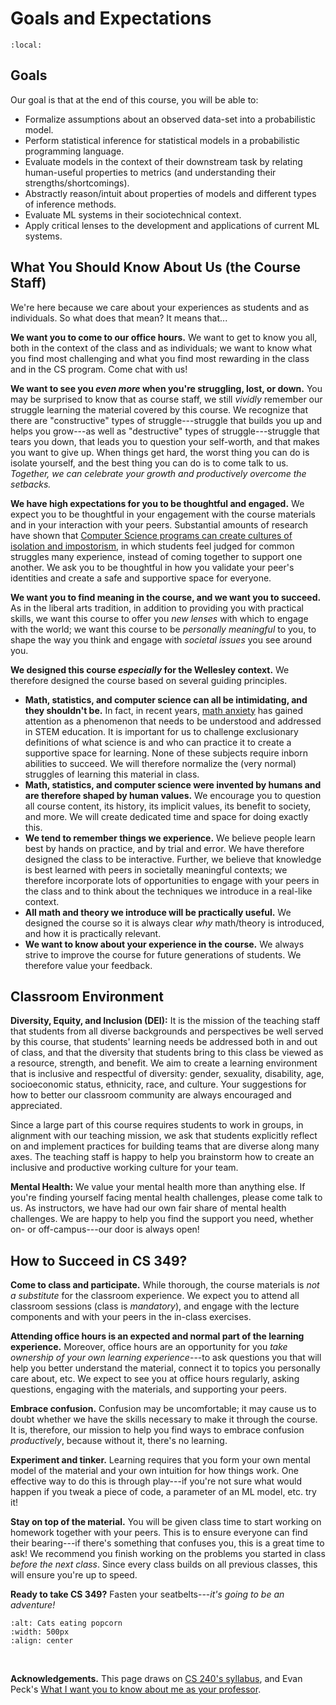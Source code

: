 # Goals and Expectations


```{contents}
:local:
```


## Goals

Our goal is that at the end of this course, you will be able to:
* Formalize assumptions about an observed data-set into a probabilistic model.
* Perform statistical inference for statistical models in a probabilistic programming language.
* Evaluate models in the context of their downstream task by relating human-useful properties to metrics (and understanding their strengths/shortcomings).
* Abstractly reason/intuit about properties of models and different types of inference methods.
* Evaluate ML systems in their sociotechnical context.
* Apply critical lenses to the development and applications of current ML systems.



## What You Should Know About Us (the Course Staff)

We're here because we care about your experiences as students and as individuals. So what does that mean? It means that...

**We want you to come to our office hours.** We want to get to know you all, both in the context of the class and as individuals; we want to know what you find most challenging and what you find most rewarding in the class and in the CS program. Come chat with us!

**We want to see you _even more_ when you're struggling, lost, or down.** You may be surprised to know that as course staff, we still _vividly_ remember our struggle learning the material covered by this course. We recognize that there are "constructive" types of struggle---struggle that builds you up and helps you grow---as well as "destructive" types of struggle---struggle that tears you down, that leads you to question your self-worth, and that makes you want to give up. When things get hard, the worst thing you can do is isolate yourself, and the best thing you can do is to come talk to us. *Together, we can celebrate your growth and productively overcome the setbacks.*

**We have high expectations for you to be thoughtful and engaged.** We expect you to be thoughtful in your engagement with the course materials and in your interaction with your peers. Substantial amounts of research have shown that [Computer Science programs can create cultures of isolation and impostorism](https://courses.cs.washington.edu/courses/cse590e/02sp/defensive_20climate.pdf), in which students feel judged for common struggles many experience, instead of coming together to support one another. We ask you to be thoughtful in how you validate your peer's identities and create a safe and supportive space for everyone.

**We want you to find meaning in the course, and we want you to succeed.** As in the liberal arts tradition, in addition to providing you with practical skills, we want this course to offer you *new lenses* with which to engage with the world; we want this course to be *personally meaningful* to you, to shape the way you think and engage with *societal issues* you see around you. 

**We designed this course *especially* for the Wellesley context.** We therefore designed the course based on several guiding principles.
* **Math, statistics, and computer science can all be intimidating, and they shouldn't be.** In fact, in recent years, [math anxiety](https://www.ncbi.nlm.nih.gov/pmc/articles/PMC6345718/) has gained attention as a phenomenon that needs to be understood and addressed in STEM education. It is important for us to challenge exclusionary definitions of what science is and who can practice it to create a supportive space for learning. None of these subjects require inborn abilities to succeed. We will therefore normalize the (very normal) struggles of learning this material in class. 
* **Math, statistics, and computer science were invented by humans and are therefore shaped by human values.** We encourage you to question all course content, its history, its implicit values, its benefit to society, and more. We will create dedicated time and space for doing exactly this.
* **We tend to remember things we experience.** We believe people learn best by hands on practice, and by trial and error. We have therefore designed the class to be interactive. Further, we believe that knowledge is best learned with peers in societally meaningful contexts; we therefore incorporate lots of opportunities to engage with your peers in the class and to think about the techniques we introduce in a real-like context.
* **All math and theory we introduce will be practically useful.** We designed the course so it is always clear *why* math/theory is introduced, and how it is practically relevant. 
* **We want to know about your experience in the course.** We always strive to improve the course for future generations of students. We therefore value your feedback. 




## Classroom Environment

**Diversity, Equity, and Inclusion (DEI):** It is the mission of the teaching staff that students from all diverse backgrounds and perspectives be well served by this course, that students' learning needs be addressed both in and out of class, and that the diversity that students bring to this class be viewed as a resource, strength, and benefit. We aim to create a learning environment that is inclusive and respectful of diversity: gender, sexuality, disability, age, socioeconomic status, ethnicity, race, and culture. Your suggestions for how to better our classroom community are always encouraged and appreciated.

Since a large part of this course requires students to work in groups, in alignment with our teaching mission, we ask that students explicitly reflect on and implement practices for building teams that are diverse along many axes. The teaching staff is happy to help you brainstorm how to create an inclusive and productive working culture for your team.


**Mental Health:** We value your mental health more than anything else. If you're finding yourself facing mental health challenges, please come talk to us. As instructors, we have had our own fair share of mental health challenges. We are happy to help you find the support you need, whether on- or off-campus---our door is always open!



## How to Succeed in CS 349?


**Come to class and participate.** While thorough, the course materials is *not a substitute* for the classroom experience. We expect you to attend all classroom sessions (class is *mandatory*), and engage with the lecture components and with your peers in the in-class exercises. 


**Attending office hours is an expected and normal part of the learning experience.** Moreover, office hours are an opportunity for you *take ownership of your own learning experience*---to ask questions you that will help you better understand the material, connect it to topics you personally care about, etc. We expect to see you at office hours regularly, asking questions, engaging with the materials, and supporting your peers. 


**Embrace confusion.** Confusion may be uncomfortable; it may cause us to doubt whether we have the skills necessary to make it through the course. It is, therefore, our mission to help you find ways to embrace confusion *productively*, because without it, there's no learning. 


**Experiment and tinker.** Learning requires that you form your own mental model of the material and your own intuition for how things work. One effective way to do this is through play---if you're not sure what would happen if you tweak a piece of code, a parameter of an ML model, etc. try it! 


**Stay on top of the material.** You will be given class time to start working on homework together with your peers. This is to ensure everyone can find their bearing---if there's something that confuses you, this is a great time to ask! We recommend you finish working on the problems you started in class *before the next class*. Since every class builds on all previous classes, this will ensure you're up to speed.


**Ready to take CS 349?** Fasten your seatbelts---*it's going to be an adventure!*

```{image} img/banner.png
:alt: Cats eating popcorn
:width: 500px
:align: center
```




<br/>


**Acknowledgements.** This page draws on [CS 240's syllabus](https://cs.wellesley.edu/~cs240/s24/about/), and Evan Peck's [What I want you to know about me as your professor](https://medium.com/bucknell-hci/what-i-want-you-to-know-about-me-as-your-professor-58c9c2e91e33).

